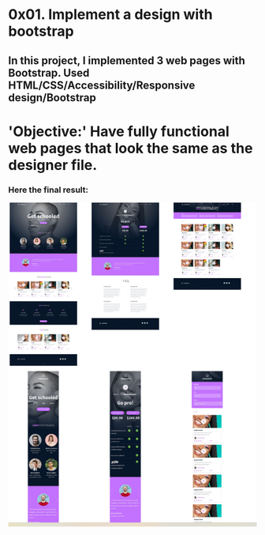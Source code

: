 # **0x01. Implement a design with bootstrap**

## In this project, I implemented 3 web pages with Bootstrap. Used HTML/CSS/Accessibility/Responsive design/Bootstrap

# 'Objective:' Have fully functional web pages that look the same as the designer file.

### Here the final result:

<p align="center">
  <img src="images/bootstrapdesign.png" />
</p>